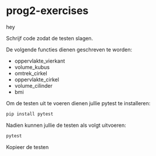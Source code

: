 # prog2-exercises
hey

Schrijf code zodat de testen slagen.

De volgende functies dienen geschreven te worden:

- oppervlakte_vierkant
- volume_kubus
- omtrek_cirkel
- oppervlakte_cirkel
- volume_cilinder
- bmi


Om de testen uit te voeren dienen jullie pytest
te installeren:

```bash
pip install pytest
```

Nadien kunnen jullie de testen als volgt uitvoeren:

```bash
pytest
```

Kopieer de testen